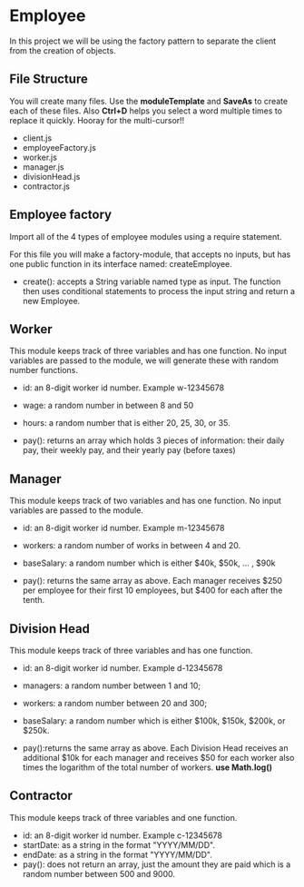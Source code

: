 # Employee

In this project we will be using the factory pattern to separate the client from the creation of objects.

## File Structure

You will create many files.  Use the **moduleTemplate** and **SaveAs** to create each of these files.  Also **Ctrl+D** helps you select a word multiple times to replace it quickly.  Hooray for the multi-cursor!!
  -  client.js
  -  employeeFactory.js
  -  worker.js
  -  manager.js
  -  divisionHead.js
  -  contractor.js

## Employee factory

Import all of the 4 types of employee modules using a require statement.

For this file you will make a factory-module, that accepts no inputs, but has one public function in its interface named: createEmployee.

  -  create(): accepts a String variable named type as input.  The function then uses conditional statements to process the input string and return a new Employee.

## Worker

This module keeps track of three variables and has one function.  No input variables are passed to the module, we will generate these with random number functions.

  - id: an 8-digit worker id number. Example w-12345678
  - wage: a random number in between 8 and 50
  - hours: a random number that is either 20, 25, 30, or 35.

  - pay(): returns an array which holds 3 pieces of information: their daily pay, their weekly pay, and their yearly pay (before taxes)

## Manager

This module keeps track of two variables and has one function.  No input variables are passed to the module.
  - id: an 8-digit worker id number. Example m-12345678
  - workers: a random number of works in between 4 and 20.
  - baseSalary: a random number which is either $40k, $50k, ... , $90k

  - pay(): returns the same array as above.  Each manager receives $250 per employee for their first 10 employees, but $400 for each after the tenth.

## Division Head

This module keeps track of three variables and has one function.
  - id: an 8-digit worker id number. Example d-12345678
  - managers: a random number between 1 and 10;
  - workers: a random number between 20 and 300;
  - baseSalary: a random number which is either $100k, $150k, $200k, or $250k.

  - pay():returns the same array as above.  Each Division Head receives an additional $10k for each manager and receives $50 for each worker also times the logarithm of the total number of workers. **use Math.log()**

## Contractor

This module keeps track of three variables and one function.
  - id: an 8-digit worker id number. Example c-12345678
  - startDate: as a string in the format "YYYY/MM/DD".
  - endDate: as a string in the format "YYYY/MM/DD".
  - pay(): does not return an array, just the amount they are paid which is a random number between 500 and 9000.
